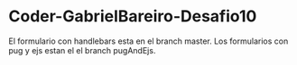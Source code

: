 # Coder-GabrielBareiro-Desafio10
El formulario con handlebars esta en el branch master.
Los formularios con pug y ejs estan el el branch pugAndEjs.
